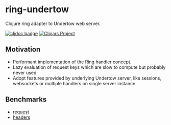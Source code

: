 # ring-undertow

Clojure ring adapter to Undertow web server.

[![cljdoc badge](https://cljdoc.org/badge/com.github.strojure/ring-undertow)](https://cljdoc.org/d/com.github.strojure/ring-undertow)
[![Clojars Project](https://img.shields.io/clojars/v/com.github.strojure/ring-undertow.svg)](https://clojars.org/com.github.strojure/ring-undertow)

## Motivation

- Performant implementation of the Ring handler concept.
- Lazy evaluation of request keys which are slow to compute but probably never
  used.
- Adopt features provided by underlying Undertow server, like sessions,
  websockets or multiple handlers on single server instance.

## Benchmarks

- [request](doc/benchmark/ring_request.clj)
- [headers](doc/benchmark/ring_request_headers.clj)
